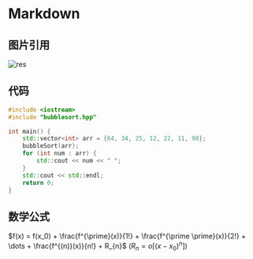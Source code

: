 # Markdown

## 图片引用

![res](/src/result.png)

## 代码

```c++
#include <iostream>
#include "bubblesort.hpp"

int main() {
    std::vector<int> arr = {64, 34, 25, 12, 22, 11, 90};
    bubbleSort(arr);
    for (int num : arr) {
        std::cout << num << " ";
    }
    std::cout << std::endl;
    return 0;
}
```

## 数学公式

$f(x) = f(x_0) + \frac{f^{\prime}(x)}{1!} + \frac{f^{\prime \prime}(x)}{2!} + \dots + \frac{f^{(n)}(x)}{n!} + R_{n}$  ($R_{n} = o[(x-x_0)^n]$)
